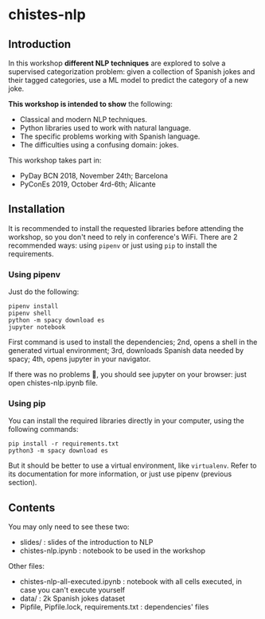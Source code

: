 # chistes-nlp

## Introduction
In this workshop **different NLP techniques** are explored to solve a supervised categorization problem: given a collection of Spanish jokes and their tagged categories, use a ML model to predict the category of a new joke.

**This workshop is intended to show** the following:
- Classical and modern NLP techniques.
- Python libraries used to work with natural language.
- The specific problems working with Spanish language.
- The difficulties using a confusing domain: jokes.

This workshop takes part in:
- PyDay BCN 2018, November 24th; Barcelona
- PyConEs 2019, October 4rd-6th; Alicante

## Installation
It is recommended to install the requested libraries before attending the workshop, so you don't need to rely in conference's WiFi. There are 2 recommended ways: using `pipenv` or just using `pip` to install the requirements.

### Using pipenv
Just do the following:
```
pipenv install
pipenv shell
python -m spacy download es
jupyter notebook
```
First command is used to install the dependencies; 2nd, opens a shell in the generated virtual environment; 3rd, downloads Spanish data needed by spacy; 4th, opens jupyter in your navigator.

If there was no problems 🤞, you should see jupyter on your browser: just open chistes-nlp.ipynb file.

### Using pip
You can install the required libraries directly in your computer, using the following commands:
```
pip install -r requirements.txt
python3 -m spacy download es
```
But it should be better to use a virtual environment, like `virtualenv`. Refer to its documentation for more information, or just use pipenv (previous section).

## Contents

You may only need to see these two:
* slides/ : slides of the introduction to NLP
* chistes-nlp.ipynb : notebook to be used in the workshop

Other files:
* chistes-nlp-all-executed.ipynb : notebook with all cells executed, in case you can't execute yourself
* data/ : 2k Spanish jokes dataset
* Pipfile, Pipfile.lock, requirements.txt : dependencies' files